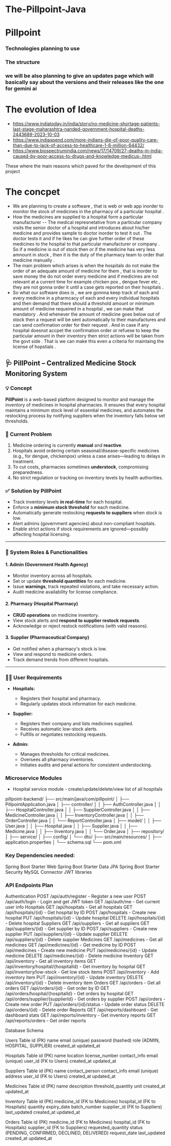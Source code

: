 # The-Pillpoint-Java

# Pillpoint
### Technologies planning to use

### The structure

### we will be also planning to give an updates page which will basically say about the versions and their releases like the one for gemini ai
# The evolution of Idea
- https://www.indiatoday.in/india/story/no-medicine-shortage-patients-last-stage-maharashtra-nanded-government-hospital-deaths-2443689-2023-10-03
- https://www.indiaspend.com/more-indians-die-of-poor-quality-care-than-due-to-lack-of-access-to-healthcare-1-6-million-64432/
- https://www.biospectrumindia.com/news/17/14709/27-deaths-in-india-caused-by-poor-access-to-drugs-and-knowledge-medicus-.html

These where the main reasons which paved for the development of this project

# The concpet
- We are planning to create a software , that is web or web app inorder to monitor the stock of medicines in the pharmacy of a particular hospital .
- How the medicines are supplied to a hospital form a particular manufacturer -- The medical represnetative from a particular company visits the senior doctor of a hospital and introduces about his/her medicine and provides sample to doctor inorder to test it out . The doctor tests it and if he likes he can give further order of these medicines to the hospital to that particular manufacturer or company . So if a medicine is out of stock then or if the medicine has very less amnount in stock , then it is the duty of the pharmacy team to order that medicine manually .
- The main problem which arises is when the hospitals do not make the order of an adequate amount of medicine for them , that is inorder to save money the do not order every medicine and if medicines are not relevant at a current time for example chicken pox , dengue fever etc , they are not gonna order it until a case gets reported on their hospitals .
- So what our software does is , we are gonnna keep track of each and every medicine in a pharmcacy of each and every individual hospitals and then demand that there should a threshold amount or minimum amount of medicine requeired in a hospital , we can make that mandatory . And whenever the amount of medicine goes below out of stock then a request will be sent automatically to their manufactures and can send confirmation order for their request . And in case if any hospital doesnot accpet the confirmation order or refuese to keep the particular amount in their inventory then strict actions will be taken from the govt side . That is we can make this even a criteria for maintaing the license of hopstials . 

## 🩺 PillPoint – Centralized Medicine Stock Monitoring System

### 💡 Concept
**PillPoint** is a web-based platform designed to monitor and manage the inventory of medicines in hospital pharmacies. It ensures that every hospital maintains a minimum stock level of essential medicines, and automates the restocking process by notifying suppliers when the inventory falls below set thresholds.

### 🏥 Current Problem
1. Medicine ordering is currently **manual** and **reactive**.
2. Hospitals avoid ordering certain seasonal/disease-specific medicines (e.g., for dengue, chickenpox) unless a case arises—leading to delays in treatment.
3. To cut costs, pharmacies sometimes **understock**, compromising preparedness.
4. No strict regulation or tracking on inventory levels by health authorities.

### ✅ Solution by PillPoint
- Track inventory levels **in real-time** for each hospital.
- Enforce a **minimum stock threshold** for each medicine.
- Automatically generate restocking **requests to suppliers** when stock is low.
- Alert admins (government agencies) about non-compliant hospitals.
- Enable strict actions if stock requirements are ignored—possibly affecting hospital licensing.

---

### 🧠 System Roles & Functionalities

#### 1. **Admin (Government Health Agency)**
- Monitor inventory across all hospitals.
- Set or update **threshold quantities** for each medicine.
- Issue **warnings**, track repeated violations, and take necessary action.
- Audit medicine availability for license compliance.

#### 2. **Pharmacy (Hospital Pharmacy)**
- **CRUD operations** on medicine inventory.
- View stock alerts and **respond to supplier restock requests**.
- Acknowledge or reject restock notifications (with valid reasons).

#### 3. **Supplier (Pharmaceutical Company)**
- Get notified when a pharmacy's stock is low.
- View and respond to medicine orders.
- Track demand trends from different hospitals.

---

### 🧑‍💻 User Requirements

- **Hospitals:**
    - Registers their hospital and pharmacy.
    - Regularly updates stock information for each medicine.

- **Supplier:**
    - Registers their company and lists medicines supplied.
    - Receives automatic low-stock alerts.
    - Fulfills or negotiates restocking requests.

- **Admin:**
    - Manages thresholds for critical medicines.
    - Oversees all pharmacy inventories.
    - Initiates audits and penal actions for consistent understocking.


### Microservice Modules
- Hospital service module - create/update/delete/view list of all hospitals


pillpoint-backend/
├── src/main/java/com/pillpoint/
│   ├── PillpointApplication.java
│   ├── controller/
│   │   ├── AuthController.java
│   │   ├── HospitalController.java
│   │   ├── SupplierController.java
│   │   ├── MedicineController.java
│   │   ├── InventoryController.java
│   │   ├── OrderController.java
│   │   └── ReportController.java
│   ├── model/
│   │   ├── User.java
│   │   ├── Hospital.java
│   │   ├── Supplier.java
│   │   ├── Medicine.java
│   │   ├── Inventory.java
│   │   └── Order.java
│   ├── repository/
│   ├── service/
│   ├── config/
│   └── dto/
├── src/main/resources/
│   ├── application.properties
│   └── schema.sql
└── pom.xml


### Key Dependencies needed:

Spring Boot Starter Web
Spring Boot Starter Data JPA
Spring Boot Starter Security
MySQL Connector
JWT libraries

### API Endpoints Plan

Authentication
POST /api/auth/register - Register a new user
POST /api/auth/login - Login and get JWT token
GET /api/auth/me - Get current user info
Hospitals
GET /api/hospitals - Get all hospitals
GET /api/hospitals/{id} - Get hospital by ID
POST /api/hospitals - Create new hospital
PUT /api/hospitals/{id} - Update hospital
DELETE /api/hospitals/{id} - Delete hospital
Suppliers
GET /api/suppliers - Get all suppliers
GET /api/suppliers/{id} - Get supplier by ID
POST /api/suppliers - Create new supplier
PUT /api/suppliers/{id} - Update supplier
DELETE /api/suppliers/{id} - Delete supplier
Medicines
GET /api/medicines - Get all medicines
GET /api/medicines/{id} - Get medicine by ID
POST /api/medicines - Create new medicine
PUT /api/medicines/{id} - Update medicine
DELETE /api/medicines/{id} - Delete medicine
Inventory
GET /api/inventory - Get all inventory items
GET /api/inventory/hospital/{hospitalId} - Get inventory by hospital
GET /api/inventory/low-stock - Get low stock items
POST /api/inventory - Add inventory item
PUT /api/inventory/{id} - Update inventory
DELETE /api/inventory/{id} - Delete inventory item
Orders
GET /api/orders - Get all orders
GET /api/orders/{id} - Get order by ID
GET /api/orders/hospital/{hospitalId} - Get orders by hospital
GET /api/orders/supplier/{supplierId} - Get orders by supplier
POST /api/orders - Create new order
PUT /api/orders/{id}/status - Update order status
DELETE /api/orders/{id} - Delete order
Reports
GET /api/reports/dashboard - Get dashboard stats
GET /api/reports/inventory - Get inventory reports
GET /api/reports/orders - Get order reports

Database Schema

Users Table
id (PK)
name
email (unique)
password (hashed)
role (ADMIN, HOSPITAL, SUPPLIER)
created_at
updated_at

Hospitals Table
id (PK)
name
location
license_number
contact_info
email (unique)
user_id (FK to Users)
created_at
updated_at

Suppliers Table
id (PK)
name
contact_person
contact_info
email (unique)
address
user_id (FK to Users)
created_at
updated_at

Medicines Table
id (PK)
name
description
threshold_quantity
unit
created_at
updated_at

Inventory Table
id (PK)
medicine_id (FK to Medicines)
hospital_id (FK to Hospitals)
quantity
expiry_date
batch_number
supplier_id (FK to Suppliers)
last_updated
created_at
updated_at

Orders Table
id (PK)
medicine_id (FK to Medicines)
hospital_id (FK to Hospitals)
supplier_id (FK to Suppliers)
requested_quantity
status (PENDING, CONFIRMED, DECLINED, DELIVERED)
request_date
last_updated
created_at
updated_at
